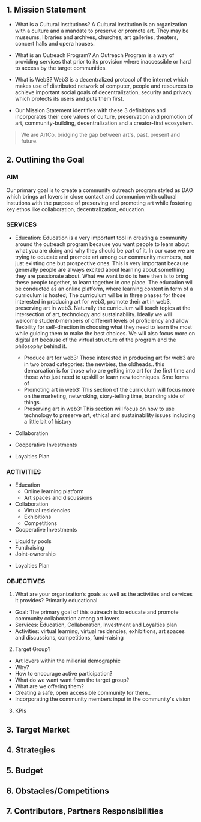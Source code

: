 ## 1. Mission Statement 

* What is a Cultural Institutions? A Cultural Institution is an organization with a culture and a mandate to preserve or promote art. They may be museums, libraries and archives, churches, art galleries, theaters, concert halls and opera houses. 

* What is an Outreach Program? An Outreach Program is a way of providing services that prior to its provision where inaccessible or hard to access by the target communities. 

* What is Web3? Web3 is a decentralized protocol of the internet which makes use of distributed network of computer, people and resources to achieve important social goals of decentralization, security and privacy which protects its users and puts them first.

* Our Mission Statement identifies with these 3 definitions and incorporates their core values of culture, preservation and promotion of art, community-building, decentralization and a creator-first ecosystem.

> We are ArtCo, bridging the gap between art's, past, present and future.



## 2. Outlining the Goal

### AIM
Our primary goal is to create a community outreach program styled as DAO which brings art lovers in close contact and communion with cultural instutions with the purpose of preserving and promoting art while fostering key ethos like collaboration, decentralization, education.

### SERVICES
* Education: Education is a very important tool in creating a community around the outreach program because you want people to learn about what you are doing and why they should be part of it. In our case we are trying to educate and promote art among our community members, not just existing one but prospective ones. This is very important because generally people are always excited about learning about something they are passionate about. What we want to do is here then is to bring these people together, to learn together in one place.
  The education will be conducted as an online platform, where learning content in form of a curriculum is hosted; 
  The curriculum wil be in three phases for those interested in producing art for web3, promote their art in web3, preserving art in web3. Naturally the curriculum will teach topics at the intersection of art, technology and sustainability. Ideally we will welcome student-members of different levels of proficiency and allow flexbility for self-direction in choosing what they need to learn the most while guiding them to make the best choices. We will also focus more on digital art because of the virtual structure of the program and the philosophy behind it.
  
  * Produce art for web3: Those interested in producing art for web3 are in two broad categories: the newbies, the oldheads.. this demarcation is for those who are getting into art for the first time and those who just need to upskill or learn new techniques. Sme forms of 
  * Promoting art in web3: This section of the curriculum will focus more on the marketing, netwroking, story-telling time, branding side of things.
  * Preserving art in web3: This section will focus on how to use technology to preserve art, ethical and sustainability issues including a little bit of history
* Collaboration
* Cooperative Investments
* Loyalties Plan

### ACTIVITIES
* Education
  - Online learning platform
  - Art spaces and discussions 
 * Collaboration
   - Virtual residencies
   - Exhibitions
   - Competitions
 * Cooperative Investments
  - Liquidity pools
  - Fundraising
  - Joint-ownership
 * Loyalties Plan
### OBJECTIVES 
1. What are your organization’s goals as well as the activities and services it provides? Primarily educational
  - Goal: The primary goal of this outreach is to educate and promote community collaboration among art lovers
  - Services: Education, Collaboration, Investment and Loyalties plan
  - Activities: virtual learning, virtual residencies, exhibitions, art spaces and discussions, competitions, fund-raising
  
2. Target Group?
  - Art lovers within the millenial demographic
  - Why? 
  - How to encourage active participation?
  - What do we want want from the target group?
  - What are we offering them?
  - Creating a safe, open accessible community for them..
  - Incorporating the community members input in the community's vision

3.  KPIs


## 3. Target Market
## 4. Strategies
## 5. Budget
## 6. Obstacles/Competitions
## 7. Contributors, Partners Responsibilities
